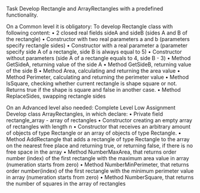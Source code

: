Task
Develop Rectangle and ArrayRectangles with a predefined functionality.

On a Common level it is obligatory:
To develop Rectangle class with following content:
• 2 closed real fields sideA and sideB (sides А and В of the rectangle)
• Constructor with two real parameters a and b (parameters specify rectangle
sides)
• Constructor with a real parameter a (parameter specify side А of a rectangle,
side B is always equal to 5)
• Constructor without parameters (side А of a rectangle equals to 4, side В - 3)
• Method GetSideA, returning value of the side А
• Method GetSideВ, returning value of the side В
• Method Area, calculating and returning the area value
• Method Perimeter, calculating and returning the perimeter value
• Method IsSquare, checking whether current rectangle is shape square or not.
Returns true if the shape is square and false in another case.
• Method ReplaceSides, swapping rectangle sides

On an Advanced level also needed:
Complete Level Low Assignment
Develop class ArrayRectangles, in which declare:
• Private field rectangle_array - array of rectangles
• Constructor creating an empty array of rectangles with length n
• Constructor that receives an arbitrary amount of objects of type Rectangle or
an array of objects of type Rectangle.
• Method AddRectangle that adds a rectangle of type Rectangle to the array
on the nearest free place and returning true, or returning false, if there is no
free space in the array
• Method NumberMaxArea, that returns order number (index) of the first rectangle
with the maximum area value in array (numeration starts from zero)
• Method NumberMinPerimeter, that returns order number(index) of the
first rectangle with the minimum perimeter value in array (numeration starts from zero)
• Method NumberSquare, that returns the number of squares in the array of
rectangles